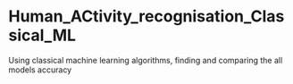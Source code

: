 # Human_ACtivity_recognisation_Classical_ML
Using classical machine learning algorithms, finding and comparing the all models accuracy

